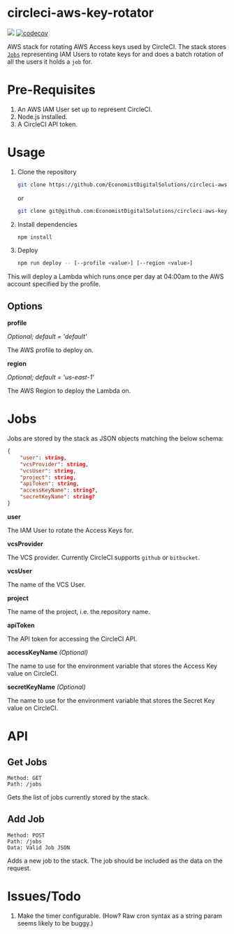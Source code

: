 # circleci-aws-key-rotator

[![](https://img.shields.io/circleci/project/github/EconomistDigitalSolutions/circleci-aws-key-rotator/master.svg)](https://circleci.com/gh/EconomistDigitalSolutions/circleci-aws-key-rotator)
[![codecov](https://codecov.io/gh/EconomistDigitalSolutions/circleci-aws-key-rotator/branch/master/graph/badge.svg)](https://codecov.io/gh/EconomistDigitalSolutions/circleci-aws-key-rotator)

AWS stack for rotating AWS Access keys used by CircleCI. The stack stores [`Jobs`](#Jobs) representing IAM Users to rotate keys for and does a batch rotation of all the users it holds a `job` for.

# Pre-Requisites
1. An AWS IAM User set up to represent CircleCI.
2. Node.js installed.
3. A CircleCI API token.

# Usage
1. Clone the repository

    ```bash
    git clone https://github.com/EconomistDigitalSolutions/circleci-aws-key-rotator.git
    ```

    or

    ```bash
    git clone git@github.com:EconomistDigitalSolutions/circleci-aws-key-rotator.git
    ```

2. Install dependencies

    ```bash
    npm install
    ```

3. Deploy 

    ```bash
    npm run deploy -- [--profile <value>] [--region <value>]
    ```
This will deploy a Lambda which runs once per day at 04:00am to the AWS account specified by the profile.

## Options
**profile**

*Optional; default = 'default'*

The AWS profile to deploy on.

**region** 

*Optional; default = 'us-east-1'*

The AWS Region to deploy the Lambda on.

# Jobs
Jobs are stored by the stack as JSON objects matching the below schema:
```json
{
    "user": string,
    "vcsProvider": string,
    "vcsUser": string,
    "project": string,
    "apiToken": string,
    "accessKeyName": string?,
    "secretKeyName": string?
}
```
**user**

The IAM User to rotate the Access Keys for.

**vcsProvider**

The VCS provider. Currently CircleCI supports `github` or `bitbucket`.

**vcsUser**

The name of the VCS User.

**project**

The name of the project, i.e. the repository name.

**apiToken**

The API token for accessing the CircleCI API.

**accessKeyName** *(Optional)*

The name to use for the environment variable that stores the Access Key value on CircleCI.

**secretKeyName** *(Optional)*

The name to use for the environment variable that stores the Secret Key value on CircleCI.

# API

## Get Jobs
```
Method: GET 
Path: /jobs
```

Gets the list of jobs currently stored by the stack.

## Add Job
```
Method: POST 
Path: /jobs
Data: Valid Job JSON
```

Adds a new job to the stack. The job should be included as the data on the request.

# Issues/Todo
1. Make the timer configurable. (How? Raw cron syntax as a string param seems likely to be buggy.)